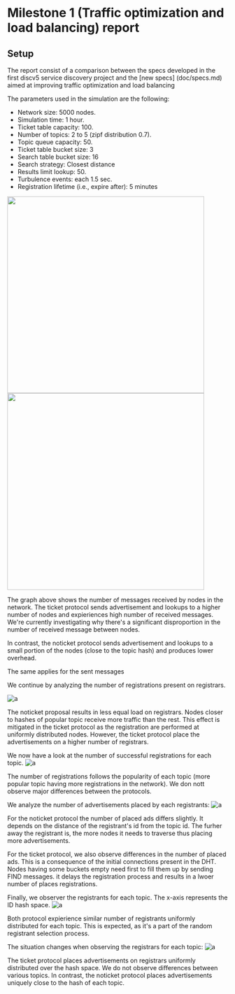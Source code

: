 # Milestone 1 (Traffic optimization and load balancing) report

## Setup
The report consist of a comparison between the specs developed in the first discv5 service discovery project
and the [new specs] (doc/specs.md) aimed at improving traffic optimization and load balancing


The parameters used in the simulation are the following:
* Network size: 5000 nodes.
* Simulation time: 1 hour.
* Ticket table capacity: 100.
* Number of topics: 2 to 5 (zipf distribution 0.7).
* Topic queue capacity: 50.
* Ticket table bucket size: 3
* Search table bucket size: 16
* Search strategy: Closest distance
* Results limit lookup: 50.
* Turbulence events: each 1.5 sec.
* Registration lifetime (i.e., expire after): 5 minutes

<p float="left">
  <img src="./img/Figure_1.png" width="450" />
  <img src="./img/Figure_3.png" width="450" />
</p>
<!-- ![a](./img/Figure_1.png) | ![a](./img/Figure_3.png) -->

The graph above shows the number of messages received by nodes in the network.
The ticket protocol sends advertisement and lookups to a higher number of nodes and expieriences high number of received messages. We're currently investigating why there's a significant disproportion in the number of received message between nodes.

In contrast, the noticket protocol sends advertisement and lookups to a small portion of the nodes (close to the topic hash) and produces lower overhead.

The same applies for the sent messages


We continue by analyzing the number of registrations present on registrars.

![a](./img/Figure_8.png)


The noticket proposal results in less equal load on registrars. Nodes closer to hashes of popular topic receive more traffic than the rest.
This effect is mitigated in the ticket protocol as the registration are performed at uniformly distributed nodes. However, the ticket protocol place the advertisements on a higher number of registrars.


We now have a look at the number of successful registrations for each topic.
![a](./img/Figure_9.png)

The number of registrations follows the popularity of each topic (more popular topic having more registrations in the network). We don nott observe major differences between the protocols.


We analyze the number of advertisements placed by each registrants:
![a](./img/Figure_7.png)

For the noticket protocol the number of placed ads differs slightly. It depends on the distance of the registrant's id from the topic id. The furher away the registrant is, the more nodes it needs to traverse thus placing more advertisements.

For the ticket protocol, we also observe differences in the number of placed ads. This is a consequence of the initial connections present in the DHT. Nodes having some buckets empty need first to fill them up by sending FIND messages. it delays the registration process and results in a lwoer number of places registrations.

Finally, we observer the registrants for each topic. The x-axis represents the ID hash space.
![a](./img/Figure_13.png)

Both protocol expierience similar number of registrants uniformly distributed for each topic. This is expected, as it's a part of the random registrant selection process.

The situation changes when observing the registrars for each topic:
![a](./img/Figure_14.png)

The ticket protocol places advertisements on registrars uniformly distributed over the hash space. We do not observe differences between various topics. In contrast, the noticket protocol places advertisements uniquely close to the hash of each topic.
